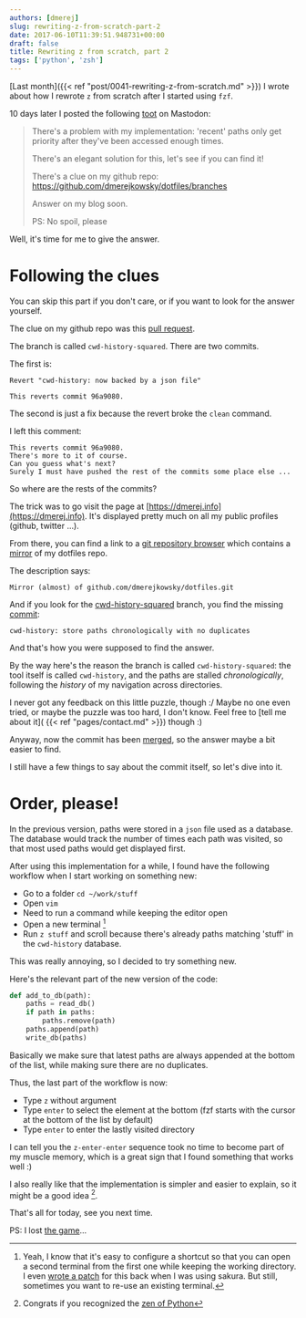 ```yaml
---
authors: [dmerej]
slug: rewriting-z-from-scratch-part-2
date: 2017-06-10T11:39:51.948731+00:00
draft: false
title: Rewriting z from scratch, part 2
tags: ['python', 'zsh']
---
```


[Last month]({{< ref "post/0041-rewriting-z-from-scratch.md" >}}) I
wrote about how I rewrote `z` from scratch after I started using `fzf`.

10 days later I posted the following [toot](https://mamot.fr/@dmerej/1825106) on Mastodon:

> There's a problem with my implementation: 'recent' paths only get priority
> after they've been accessed enough times.
>
> There's an elegant solution for this, let's see if you can find it!
>
> There's a clue on my github repo:
> https://github.com/dmerejkowsky/dotfiles/branches
>
> Answer on my blog soon.
>
> PS: No spoil, please

Well, it's time for me to give the answer.


<!--more-->

# Following the clues

You can skip this part if you don't care, or if you want to look for the answer
yourself.

The clue on my github repo was this [pull request](
https://github.com/dmerejkowsky/dotfiles/pull/3).

The branch is called `cwd-history-squared`.
There are two commits.

The first is:
```text
Revert "cwd-history: now backed by a json file"

This reverts commit 96a9080.
```

The second is just a fix because the revert broke the `clean` command.

I left this comment:

```text
This reverts commit 96a9080.
There's more to it of course.
Can you guess what's next?
Surely I must have pushed the rest of the commits some place else ...
```


So where are the rests of the commits?

The trick was to go visit the page at
[https://dmerej.info](https://dmerej.info). It's displayed pretty much on all
my public profiles (github, twitter ...).

From there, you can find a link to a [git repository browser](https://dmerej.info/git/) which
contains a [mirror](https://dmerej.info/git/dotfiles/) of my dotfiles repo.

The description says:

```text
Mirror (almost) of github.com/dmerejkowsky/dotfiles.git
```

And if you look for the [cwd-history-squared](
https://dmerej.info/git/dotfiles/log/?h=cwd-history-squared) branch, you find the missing
[commit](https://dmerej.info/git/dotfiles/commit/?h=cwd-history-squared&id=5c10af223386b182d487ede21f8bf07ab11cedaf):

```text
cwd-history: store paths chronologically with no duplicates
```

And that's how you were supposed to find the answer.

By the way here's the reason the branch is called `cwd-history-squared`: the
tool itself is called `cwd-history`, and the paths are stalled
*chronologically*, following the *history* of my navigation across directories.

I never got any feedback on this little puzzle, though :/ Maybe no one even tried, or
maybe the puzzle was too hard, I don't know. Feel free to [tell me about it](
{{< ref "pages/contact.md" >}}) though :)

Anyway, now the commit has been [merged](
https://github.com/dmerejkowsky/dotfiles/commit/0d5780c87dab3093266357663736d23296ca8b62),
so the answer maybe a bit easier to find.

I still have a few things to say about the commit itself, so let's dive into it.

# Order, please!

In the previous version, paths were stored in a `json` file used as a database.
The database would track the number of times each path was visited, so that most
used paths would get displayed first.

After using this implementation for a while, I found have the following
workflow when I start working on something new:

* Go to a folder `cd ~/work/stuff`
* Open `vim`
* Need to run a command while keeping the editor open
* Open a new terminal [^1]
* Run `z stuff` and scroll because there's already paths matching
  'stuff' in the `cwd-history` database.

This was really annoying, so I decided to try something new.

Here's the relevant part of the new version of the code:

```python
def add_to_db(path):
    paths = read_db()
    if path in paths:
        paths.remove(path)
    paths.append(path)
    write_db(paths)
```

Basically we make sure that latest paths are always appended at the bottom of
the list, while making sure there are no duplicates.

Thus, the last part of the workflow is now:

* Type `z` without argument
* Type `enter` to select the element at the bottom (fzf starts with the cursor
  at the bottom of the list by default)
* Type `enter` to enter the lastly visited directory

I can tell you the `z-enter-enter` sequence took no time to become part of my
muscle memory, which is a great sign that I found something that works well :)

I also really like that the implementation is simpler and easier to explain, so
it might be a good idea [^2].

That's all for today, see you next time.

PS: I lost [the game](https://en.wikipedia.org/wiki/The_Game_(mind_game))...


[^1]: Yeah, I know that it's easy to configure a shortcut so that you can open a second terminal from the first one while keeping the working directory. I even [wrote a patch](http://bazaar.launchpad.net/~yannick-lm/sakura/new_window/revision/310) for this back when I was using sakura. But still, sometimes you want to re-use an existing terminal.
[^2]: Congrats if you recognized the [zen of Python](https://www.python.org/dev/peps/pep-0020/)
